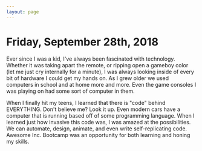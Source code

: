 ```yaml
---
layout: page
---
```


# Friday, September 28th, 2018

Ever since I was a kid, I've always been fascinated with technology. Whether it was taking apart the remote,
or ripping open a gameboy color (let me just cry internally for a minute), I was always looking inside of every bit of hardware I could get my hands on. As I grew older we used computers in school and at home more and more. Even the game consoles I was playing on had some sort of computer in them.

When I finally hit my teens, I learned that there is "code" behind EVERYTHING. Don't believe me? Look it up. Even modern cars have a computer that is running based off of some programming language. When I learned just how invasive this code was, I was amazed at the possibilities. We can automate, design, animate, and even write self-replicating code. Awesome Inc. Bootcamp was an opportunity for both learning and honing my skills.
